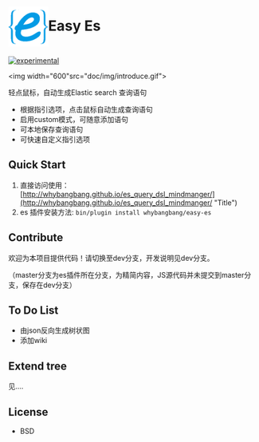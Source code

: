 <h1><img width="80" style="vertical-align: middle" src="_site/static/img/logo.png">Easy Es</h1>


[![experimental](http://badges.github.io/stability-badges/dist/experimental.svg)](http://github.com/badges/stability-badges)

<img width="600"src="doc/img/introduce.gif">

  轻点鼠标，自动生成Elastic search 查询语句
  
* 根据指引选项，点击鼠标自动生成查询语句
* 启用custom模式，可随意添加语句
* 可本地保存查询语句
* 可快速自定义指引选项
  
## Quick Start

1. 直接访问使用：[http://whybangbang.github.io/es_query_dsl_mindmanger/](http://whybangbang.github.io/es_query_dsl_mindmanger/ "Title")
2. es 插件安装方法: `bin/plugin install whybangbang/easy-es`

	
## Contribute

欢迎为本项目提供代码！请切换至dev分支，开发说明见dev分支。

（master分支为es插件所在分支，为精简内容，JS源代码并未提交到master分支，保存在dev分支）

## To Do List

* 由json反向生成树状图
* 添加wiki
 
## Extend tree
见....

## License
* BSD
